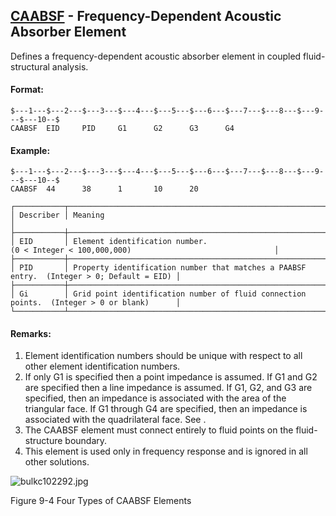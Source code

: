 ## [CAABSF](https://help.hexagonmi.com/bundle/MSC_Nastran_2022.4/page/Nastran_Combined_Book/qrg/bulkc1/TOC.CAABSF.xhtml) - Frequency-Dependent Acoustic Absorber Element

Defines a frequency-dependent acoustic absorber element in coupled fluid-structural analysis.

#### Format:

```nastran
$---1---$---2---$---3---$---4---$---5---$---6---$---7---$---8---$---9---$---10--$
CAABSF  EID     PID     G1      G2      G3      G4                              
```

#### Example:

```nastran
$---1---$---2---$---3---$---4---$---5---$---6---$---7---$---8---$---9---$---10--$
CAABSF  44      38      1       10      20                                      
```

```text
┌───────────┬───────────────────────────────────────────────────────────────────────────────────────────┐
│ Describer │ Meaning                                                                                   │
├───────────┼───────────────────────────────────────────────────────────────────────────────────────────┤
│ EID       │ Element identification number. (0 < Integer < 100,000,000)                                │
├───────────┼───────────────────────────────────────────────────────────────────────────────────────────┤
│ PID       │ Property identification number that matches a PAABSF entry.  (Integer > 0; Default = EID) │
├───────────┼───────────────────────────────────────────────────────────────────────────────────────────┤
│ Gi        │ Grid point identification number of fluid connection points.  (Integer > 0 or blank)      │
└───────────┴───────────────────────────────────────────────────────────────────────────────────────────┘
```

#### Remarks:

1. Element identification numbers should be unique with respect to all other element identification numbers.
2. If only G1 is specified then a point impedance is assumed. If G1 and G2 are specified then a line impedance is assumed. If G1, G2, and G3 are specified, then an impedance is associated with the area of the triangular face. If G1 through G4 are specified, then an impedance is associated with the quadrilateral face. See  .
3. The CAABSF element must connect entirely to fluid points on the fluid-structure boundary.
4. This element is used only in frequency response and is ignored in all other solutions.

![bulkc102292.jpg](https://help-be.hexagonmi.com/bundle/MSC_Nastran_2022.4/page/Nastran_Combined_Book/qrg/bulkc1/../../../assets/bulkc102292.jpg?_LANG=enus)

Figure 9-4  Four Types of CAABSF Elements
